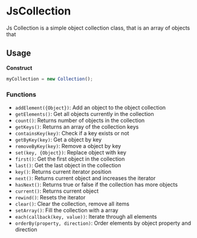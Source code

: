 JsCollection
============

Js Collection is a simple object collection class, that is an array of objects that

Usage
-----

**Construct**
```javascript
myCollection = new Collection();
```

### Functions
 - `addElement({Object})`: Add an object to the object collection
 - `getElements()`: Get all objects currently in the collection
 - `count()`: Returns number of objects in the collection
 - `getKeys()`: Returns an array of the collection keys
 - `containsKey(key)`: Check if a key exists or not
 - `getByKey(key)`: Get a object by key
 - `removeByKey(key)`: Remove a object by key
 - `set(key, {Object})`: Replace object with key
 - `first()`: Get the first object in the collection
 - `last()`: Get the last object in the collection
 - `key()`: Returns current iterator position
 - `next()`: Returns current object and increases the iterator
 - `hasNext()`: Returns true or false if the collection has more objects
 - `current()`: Returns current object
 - `rewind()`: Resets the iterator
 - `clear()`: Clear the collection, remove all items
 - `setArray()`: Fill the collection with a array
 - `each(callback(key, value))`: Iterate through all elements
 - `orderBy(property, direction)`: Order elements by object property and direction
 

